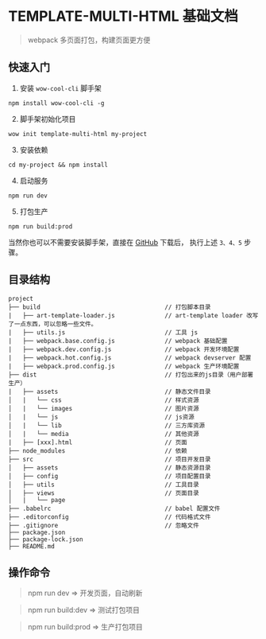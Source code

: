 
# TEMPLATE-MULTI-HTML 基础文档

> webpack 多页面打包，构建页面更方便


## 快速入门

1. 安装 `wow-cool-cli` 脚手架
```
npm install wow-cool-cli -g
```
2. 脚手架初始化项目
```
wow init template-multi-html my-project
```
3. 安装依赖
```
cd my-project && npm install
```
4. 启动服务
```
npm run dev
```
5. 打包生产
```
npm run build:prod
```

当然你也可以不需要安装脚手架，直接在 [GitHub](https://github.com/Woshiajuana/template-multi-html) 下载后，
执行上述 `3、4、5` 步骤。


## 目录结构

```
project
├── build                                   // 打包脚本目录
|   ├── art-template-loader.js              // art-template loader 改写了一点东西，可以忽略一些文件。
|   ├── utils.js                            // 工具 js
|   ├── webpack.base.config.js              // webpack 基础配置
|   ├── webpack.dev.config.js               // webpack 开发环境配置
|   ├── webpack.hot.config.js               // webpack devserver 配置
|   ├── webpack.prod.config.js              // webpack 生产环境配置
├── dist                                    // 打包出来的js目录（用户部署生产）
|   ├── assets                              // 静态文件目录
│   |   └── css                             // 样式资源
│   |   └── images                          // 图片资源
│   |   └── js                              // js资源
│   |   └── lib                             // 三方库资源
│   |   └── media                           // 其他资源
|   ├── [xxx].html                          // 页面
├── node_modules                            // 依赖
├── src                                     // 项目开发目录
│   ├── assets                              // 静态资源目录
│   ├── config                              // 项目配置目录
│   ├── utils                               // 工具目录
│   ├── views                               // 页面目录
│   |   └── page
├── .babelrc                                // babel 配置文件
├── .editorconfig                           // 代码格式文件
├── .gitignore                              // 忽略文件
├── package.json
├── package-lock.json
├── README.md
```

## 操作命令

> npm run dev   => 开发页面，自动刷新

> npm run build:dev  => 测试打包项目

> npm run build:prod => 生产打包项目

